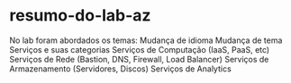 # resumo-do-lab-az

No lab foram abordados os temas:
Mudança de idioma
Mudança de tema
Serviços e suas categorias
Serviços de Computação (IaaS, PaaS, etc)
Serviços de Rede (Bastion, DNS, Firewall, Load Balancer)
Serviços de Armazenamento (Servidores, Discos)
Serviços de Analytics
